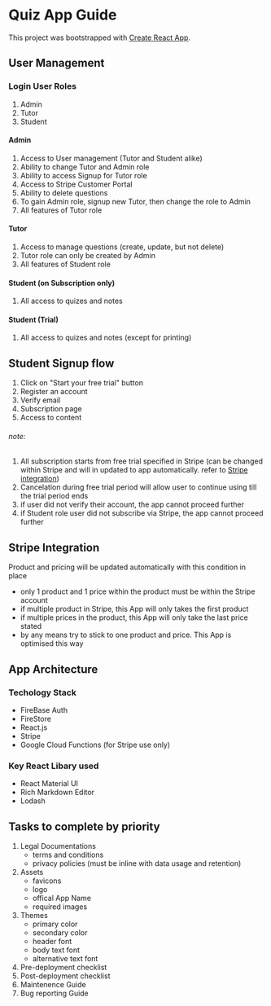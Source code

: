 # Quiz App Guide

This project was bootstrapped with [Create React App](https://github.com/facebook/create-react-app).

## User Management

### Login User Roles

1. Admin
2. Tutor
3. Student

#### Admin

1. Access to User management (Tutor and Student alike)
2. Ability to change Tutor and Admin role
3. Ability to access Signup for Tutor role
4. Access to Stripe Customer Portal
5. Ability to delete questions
6. To gain Admin role, signup new Tutor, then change the role to Admin
7. All features of Tutor role

#### Tutor

1. Access to manage questions (create, update, but not delete)
2. Tutor role can only be created by Admin
3. All features of Student role

#### Student (on Subscription only)

1. All access to quizes and notes

#### Student (Trial)

1. All access to quizes and notes (except for printing)

## Student Signup flow

1. Click on "Start your free trial" button
2. Register an account
3. Verify email
4. Subscription page
5. Access to content

###### note:

1. All subscription starts from free trial specified in Stripe (can be changed within Stripe and will in updated to app automatically. refer to [Stripe integration](#stripe-integration))
2. Cancelation during free trial period will allow user to continue using till the trial period ends
3. if user did not verify their account, the app cannot proceed further
4. if Student role user did not subscribe via Stripe, the app cannot proceed further

## Stripe Integration

Product and pricing will be updated automatically with this condition in place

- only 1 product and 1 price within the product must be within the Stripe account
- if multiple product in Stripe, this App will only takes the first product
- if multiple prices in the product, this App will only take the last price stated
- by any means try to stick to one product and price. This App is optimised this way

## App Architecture

### Techology Stack

- FireBase Auth
- FireStore
- React.js
- Stripe
- Google Cloud Functions (for Stripe use only)

### Key React Libary used

- React Material UI
- Rich Markdown Editor
- Lodash

## Tasks to complete by priority

1. Legal Documentations
   - terms and conditions
   - privacy policies (must be inline with data usage and retention)
2. Assets
   - favicons
   - logo
   - offical App Name
   - required images
3. Themes
   - primary color
   - secondary color
   - header font
   - body text font
   - alternative text font
4. Pre-deployment checklist
5. Post-deployment checklist
6. Maintenence Guide
7. Bug reporting Guide
